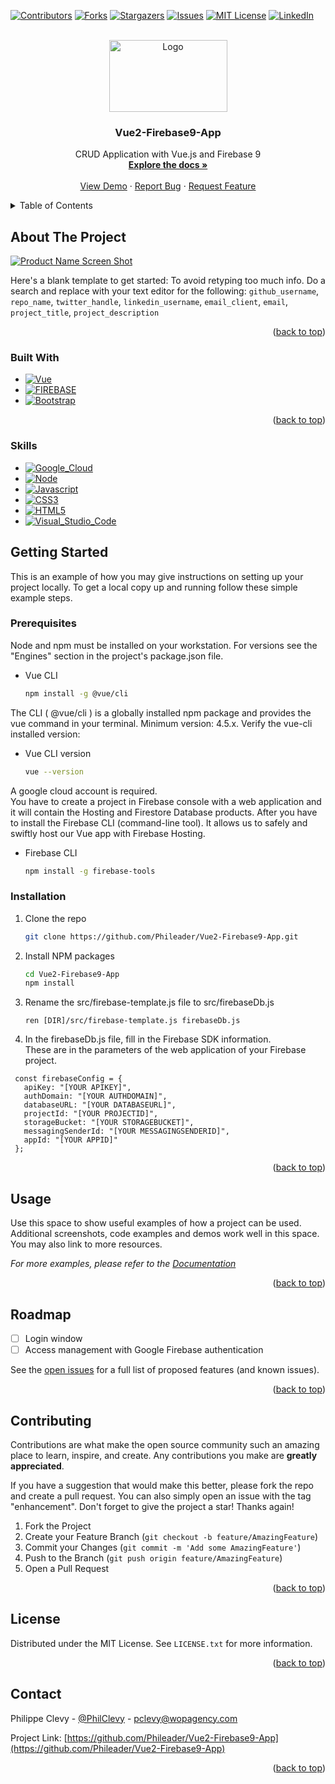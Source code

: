 <!-- Improved compatibility of back to top link: See: https://github.com/othneildrew/Best-README-Template/pull/73 -->
<a name="readme-top"></a>
<!--
*** Thanks for checking out the Best-README-Template. If you have a suggestion
*** that would make this better, please fork the repo and create a pull request
*** or simply open an issue with the tag "enhancement".
*** Don't forget to give the project a star!
*** Thanks again! Now go create something AMAZING! :D
-->



<!-- PROJECT SHIELDS -->
<!--
*** I'm using markdown "reference style" links for readability.
*** Reference links are enclosed in brackets [ ] instead of parentheses ( ).
*** See the bottom of this document for the declaration of the reference variables
*** for contributors-url, forks-url, etc. This is an optional, concise syntax you may use.
*** https://www.markdownguide.org/basic-syntax/#reference-style-links
-->
[![Contributors][contributors-shield]][contributors-url]
[![Forks][forks-shield]][forks-url]
[![Stargazers][stars-shield]][stars-url]
[![Issues][issues-shield]][issues-url]
[![MIT License][license-shield]][license-url]
[![LinkedIn][linkedin-shield]][linkedin-url]



<!-- PROJECT LOGO -->
<br />
<div align="center">
  <a href="https://github.com/github_username/repo_name">
    <img src="https://www.wopagency.com/images_github/Vuejs-Firebase-V02.png" alt="Logo" width="189" height="115">
  </a>

<h3 align="center">Vue2-Firebase9-App</h3>

  <p align="center">
    CRUD Application with Vue.js and Firebase 9
    <br />
    <a href="https://github.com/Phileader/Vue2-Firebase9-App"><strong>Explore the docs »</strong></a>
    <br />
    <br />
    <a href="https://github.com/Phileader/Vue2-Firebase9-App">View Demo</a>
    ·
    <a href="https://github.com/Phileader/Vue2-Firebase9-App/issues">Report Bug</a>
    ·
    <a href="https://github.com/Phileader/Vue2-Firebase9-App/issues">Request Feature</a>
  </p>
</div>



<!-- TABLE OF CONTENTS -->
<details>
  <summary>Table of Contents</summary>
  <ol>
    <li>
      <a href="#about-the-project">About The Project</a>
      <ul>
        <li><a href="#built-with">Built With</a></li>
      </ul>
    </li>
    <li>
      <a href="#getting-started">Getting Started</a>
      <ul>
        <li><a href="#prerequisites">Prerequisites</a></li>
        <li><a href="#installation">Installation</a></li>
      </ul>
    </li>
    <li><a href="#usage">Usage</a></li>
    <li><a href="#roadmap">Roadmap</a></li>
    <li><a href="#contributing">Contributing</a></li>
    <li><a href="#license">License</a></li>
    <li><a href="#contact">Contact</a></li>
  </ol>
</details>



<!-- ABOUT THE PROJECT -->
## About The Project

[![Product Name Screen Shot][product-screenshot]](https://example.com)

Here's a blank template to get started: To avoid retyping too much info. Do a search and replace with your text editor for the following: `github_username`, `repo_name`, `twitter_handle`, `linkedin_username`, `email_client`, `email`, `project_title`, `project_description`

<p align="right">(<a href="#readme-top">back to top</a>)</p>



### Built With

* [![Vue][Vue.js]][Vue-url]
* [![FIREBASE][FIREBASE]][FIREBASE-url]
* [![Bootstrap][Bootstrap.com]][Bootstrap-url]

<p align="right">(<a href="#readme-top">back to top</a>)</p>

### Skills

* [![Google_Cloud][Google_Cloud]][Google_Cloud-url]
* [![Node][Node.js]][Node-url]
* [![Javascript][Javascript]][Javascript-url]
* [![CSS3][CSS3]][CSS3-url]
* [![HTML5][HTML5]][HTML5-url]
* [![Visual_Studio_Code][Visual_Studio_Code]][Visual_Studio_Code-url]

<!-- GETTING STARTED -->
## Getting Started

This is an example of how you may give instructions on setting up your project locally.
To get a local copy up and running follow these simple example steps.

### Prerequisites

Node and npm must be installed on your workstation. For versions see the "Engines" section in the project's package.json file.  
* Vue CLI
  ```sh
  npm install -g @vue/cli
  ```
The CLI ( @vue/cli ) is a globally installed npm package and provides the vue command in your terminal. Minimum version: 4.5.x.
Verify the vue-cli installed version:
* Vue CLI version
  ```sh
  vue --version
  ```
A google cloud account is required.  
You have to create a project in Firebase console with a web application and it will contain the Hosting and Firestore Database products.
After you have to install the Firebase CLI (command-line tool). It allows us to safely and swiftly host our Vue app with Firebase Hosting.
* Firebase CLI
  ```sh
  npm install -g firebase-tools
  ```

### Installation

1. Clone the repo
   ```sh
   git clone https://github.com/Phileader/Vue2-Firebase9-App.git
   ```
2. Install NPM packages
   ```sh
   cd Vue2-Firebase9-App
   npm install
   ```
3. Rename the src/firebase-template.js file to src/firebaseDb.js
   ```
   ren [DIR]/src/firebase-template.js firebaseDb.js
   ```
4. In the firebaseDb.js file, fill in the Firebase SDK information.  
   These are in the parameters of the web application of your Firebase project.
 ```
  const firebaseConfig = {
    apiKey: "[YOUR APIKEY]",
    authDomain: "[YOUR AUTHDOMAIN]",
    databaseURL: "[YOUR DATABASEURL]",
    projectId: "[YOUR PROJECTID]",
    storageBucket: "[YOUR STORAGEBUCKET]",
    messagingSenderId: "[YOUR MESSAGINGSENDERID]",
    appId: "[YOUR APPID]"
  };
```

<p align="right">(<a href="#readme-top">back to top</a>)</p>



<!-- USAGE EXAMPLES -->
## Usage

Use this space to show useful examples of how a project can be used. Additional screenshots, code examples and demos work well in this space. You may also link to more resources.

_For more examples, please refer to the [Documentation](https://example.com)_

<p align="right">(<a href="#readme-top">back to top</a>)</p>



<!-- ROADMAP -->
## Roadmap

- [ ] Login window
- [ ] Access management with Google Firebase authentication

See the [open issues](https://github.com/Phileader/Vue2-Firebase9-App/issues) for a full list of proposed features (and known issues).

<p align="right">(<a href="#readme-top">back to top</a>)</p>



<!-- CONTRIBUTING -->
## Contributing

Contributions are what make the open source community such an amazing place to learn, inspire, and create. Any contributions you make are **greatly appreciated**.

If you have a suggestion that would make this better, please fork the repo and create a pull request. You can also simply open an issue with the tag "enhancement".
Don't forget to give the project a star! Thanks again!

1. Fork the Project
2. Create your Feature Branch (`git checkout -b feature/AmazingFeature`)
3. Commit your Changes (`git commit -m 'Add some AmazingFeature'`)
4. Push to the Branch (`git push origin feature/AmazingFeature`)
5. Open a Pull Request

<p align="right">(<a href="#readme-top">back to top</a>)</p>



<!-- LICENSE -->
## License

Distributed under the MIT License. See `LICENSE.txt` for more information.

<p align="right">(<a href="#readme-top">back to top</a>)</p>



<!-- CONTACT -->
## Contact

Philippe Clevy - [@PhilClevy](https://twitter.com/PhilClevy) - pclevy@wopagency.com

Project Link: [https://github.com/Phileader/Vue2-Firebase9-App](https://github.com/Phileader/Vue2-Firebase9-App)

<p align="right">(<a href="#readme-top">back to top</a>)</p>



<!-- MARKDOWN LINKS & IMAGES -->
<!-- https://www.markdownguide.org/basic-syntax/#reference-style-links -->
[contributors-shield]: https://img.shields.io/github/contributors/Phileader/Vue2-Firebase9-App?style=for-the-badge
[contributors-url]: https://github.com/Phileader/Vue2-Firebase9-App/graphs/contributors
[forks-shield]: https://img.shields.io/github/forks/Phileader/Vue2-Firebase9-App?style=for-the-badge
[forks-url]: https://github.com/Phileader/Vue2-Firebase9-App/network/members
[stars-shield]: https://img.shields.io/github/stars/Phileader/Vue2-Firebase9-App?style=for-the-badge
[stars-url]: https://github.com/Phileader/Vue2-Firebase9-App/stargazers
[issues-shield]: https://img.shields.io/github/issues/Phileader/Vue2-Firebase9-App?style=for-the-badge
[issues-url]: https://github.com/Phileader/Vue2-Firebase9-App/issues
[license-shield]: https://img.shields.io/github/license/Phileader/Vue2-Firebase9-App?style=for-the-badge
[license-url]: https://github.com/Phileader/Vue2-Firebase9-App/blob/master/LICENSE.txt
[linkedin-shield]: https://img.shields.io/badge/-LinkedIn-black.svg?style=for-the-badge&logo=linkedin&colorB=555
[linkedin-url]: https://www.linkedin.com/in/philippeclevy/
[product-screenshot]: images/screenshot.png
[HTML5]: https://img.shields.io/badge/HTML5-E34F26?style=for-the-badge&logo=html5&logoColor=white
[HTML5-url]: https://html.com/html5/
[FIREBASE]:https://img.shields.io/badge/Firebase-000000?style=for-the-badge&logo=firebase
[FIREBASE-url]: https://firebase.google.com/
[Vue.js]: https://img.shields.io/badge/Vue.js-35495E?style=for-the-badge&logo=vuedotjs&logoColor=4FC08D
[Vue-url]: https://vuejs.org/
[Google_Cloud]: https://img.shields.io/badge/Google_Cloud-4285F4?style=for-the-badge&logo=google-cloud&logoColor=white
[Google_Cloud-url]: https://cloud.google.com/
[Node.js]: https://img.shields.io/badge/Node.js-43853D?style=for-the-badge&logo=node.js&logoColor=white
[Node-url]: https://nodejs.org/
[Javascript]: https://img.shields.io/badge/JavaScript-F7DF1E?style=for-the-badge&logo=javascript&logoColor=black
[Javascript-url]: https://www.javascript.com/
[CSS3]: https://img.shields.io/badge/CSS3-1572B6?style=for-the-badge&logo=css3&logoColor=white
[CSS3-url]: https://www.w3.org/Style/CSS/
[Bootstrap.com]: https://img.shields.io/badge/Bootstrap-563D7C?style=for-the-badge&logo=bootstrap&logoColor=white
[Bootstrap-url]: https://getbootstrap.com
[Visual_Studio_Code]: https://img.shields.io/badge/Visual_Studio_Code-0078D4?style=for-the-badge&logo=visual%20studio%20code&logoColor=white
[Visual_Studio_Code-url]: https://code.visualstudio.com/
